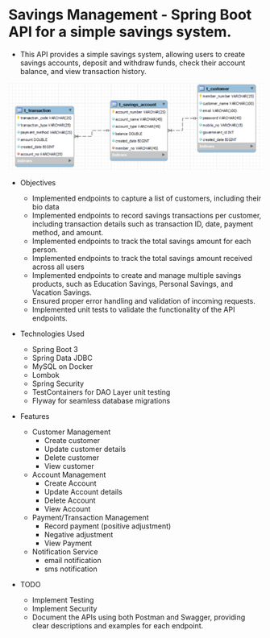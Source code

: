 #  Savings Management - Spring Boot API for a simple savings system.
   +  This API provides a simple savings system, allowing users to create savings accounts, deposit and withdraw funds, check their account balance, and view transaction history.

![img.png](img.png)

   +   Objectives
       +  Implemented endpoints to capture a list of customers, including their bio data
       +  Implemented endpoints to record savings transactions per customer, including transaction details such as transaction ID, date, payment method, and amount.
       +  Implemented endpoints to track the total savings amount for each person.
       +  Implemented endpoints to track the total savings amount received across all users
       +  Implemented endpoints to create and manage multiple savings products, such as Education Savings, Personal Savings, and Vacation Savings.
       +  Ensured proper error handling and validation of incoming requests.
       +  Implemented unit tests to validate the functionality of the API endpoints.

   +   Technologies Used
       +  Spring Boot 3
       +  Spring Data JDBC
       +  MySQL on Docker
       +  Lombok
       +  Spring Security
       +  TestContainers for DAO Layer unit testing 
       +  Flyway for seamless database migrations
     
   +    Features
        +  Customer Management
           +  Create customer
           +  Update customer details
           +  Delete customer
           +  View customer
        +  Account Management
           +  Create Account
           +  Update Account details
           +  Delete Account
           +  View Account
        +  Payment/Transaction Management
           +  Record payment (positive adjustment)
           +  Negative adjustment
           +  View Payment
        +  Notification Service
           +  email notification
           +  sms notification
  +    TODO
       +  Implement Testing
       +  Implement Security
       + Document the APIs using both Postman and Swagger, providing clear descriptions and examples for each endpoint.
